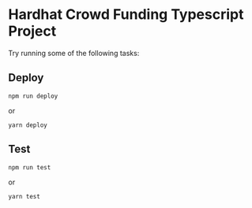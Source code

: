 # Hardhat Crowd Funding Typescript Project

Try running some of the following tasks:

## Deploy

```shell
npm run deploy
```

or

```shell
yarn deploy
```

## Test

```shell
npm run test
```

or

```shell
yarn test
```
